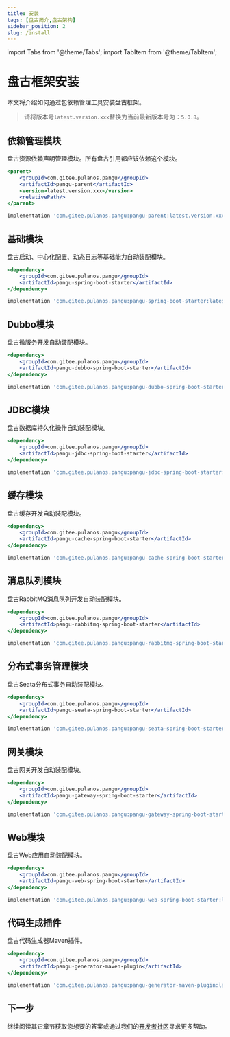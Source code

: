 ```yaml
---
title: 安装
tags: [盘古简介,盘古架构]
sidebar_position: 2
slug: /install
---
```


import Tabs from '@theme/Tabs';
import TabItem from '@theme/TabItem';

# 盘古框架安装

本文将介绍如何通过包依赖管理工具安装盘古框架。

> 请将版本号`latest.version.xxx`替换为当前最新版本号为：`5.0.8`。

## 依赖管理模块
盘古资源依赖声明管理模块。所有盘古引用都应该依赖这个模块。

<Tabs>
<TabItem value="maven" label="Maven坐标">

```jsx
<parent>
	<groupId>com.gitee.pulanos.pangu</groupId>
	<artifactId>pangu-parent</artifactId>
	<version>latest.version.xxx</version>
	<relativePath/>
</parent>
```

</TabItem>

<TabItem value="Gradle" label="Gradle DSL">

```jsx
implementation 'com.gitee.pulanos.pangu:pangu-parent:latest.version.xxx'
```
</TabItem>
</Tabs>

## 基础模块	
盘古启动、中心化配置、动态日志等基础能力自动装配模块。
<Tabs>
<TabItem value="maven" label="Maven坐标">

```jsx
<dependency>
    <groupId>com.gitee.pulanos.pangu</groupId>
    <artifactId>pangu-spring-boot-starter</artifactId>
</dependency>
```

</TabItem>

<TabItem value="Gradle" label="Gradle DSL">

```jsx
implementation 'com.gitee.pulanos.pangu:pangu-spring-boot-starter:latest.version.xxx'
```
</TabItem>
</Tabs>

## Dubbo模块	
盘古微服务开发自动装配模块。
<Tabs>
<TabItem value="maven" label="Maven坐标">

```jsx
<dependency>
    <groupId>com.gitee.pulanos.pangu</groupId>
    <artifactId>pangu-dubbo-spring-boot-starter</artifactId>
</dependency>
```

</TabItem>

<TabItem value="Gradle" label="Gradle DSL">

```jsx
implementation 'com.gitee.pulanos.pangu:pangu-dubbo-spring-boot-starter:latest.version.xxx'
```
</TabItem>
</Tabs>

## JDBC模块
盘古数据库持久化操作自动装配模块。
<Tabs>
<TabItem value="maven" label="Maven坐标">

```jsx
<dependency>
    <groupId>com.gitee.pulanos.pangu</groupId>
    <artifactId>pangu-jdbc-spring-boot-starter</artifactId>
</dependency>
```

</TabItem>

<TabItem value="Gradle" label="Gradle DSL">

```jsx
implementation 'com.gitee.pulanos.pangu:pangu-jdbc-spring-boot-starter:latest.version.xxx'
```
</TabItem>
</Tabs>

## 缓存模块
盘古缓存开发自动装配模块。
<Tabs>
<TabItem value="maven" label="Maven坐标">

```jsx
<dependency>
    <groupId>com.gitee.pulanos.pangu</groupId>
    <artifactId>pangu-cache-spring-boot-starter</artifactId>
</dependency>
```

</TabItem>

<TabItem value="Gradle" label="Gradle DSL">

```jsx
implementation 'com.gitee.pulanos.pangu:pangu-cache-spring-boot-starter:latest.version.xxx'
```
</TabItem>
</Tabs>

## 消息队列模块
盘古RabbitMQ消息队列开发自动装配模块。
<Tabs>
<TabItem value="maven" label="Maven坐标">

```jsx
<dependency>
    <groupId>com.gitee.pulanos.pangu</groupId>
    <artifactId>pangu-rabbitmq-spring-boot-starter</artifactId>
</dependency>
```

</TabItem>

<TabItem value="Gradle" label="Gradle DSL">

```jsx
implementation 'com.gitee.pulanos.pangu:pangu-rabbitmq-spring-boot-starter:latest.version.xxx'
```
</TabItem>
</Tabs>

## 分布式事务管理模块
盘古Seata分布式事务自动装配模块。
<Tabs>
<TabItem value="maven" label="Maven坐标">

```jsx
<dependency>
    <groupId>com.gitee.pulanos.pangu</groupId>
    <artifactId>pangu-seata-spring-boot-starter</artifactId>
</dependency>
```

</TabItem>

<TabItem value="Gradle" label="Gradle DSL">

```jsx
implementation 'com.gitee.pulanos.pangu:pangu-seata-spring-boot-starter:latest.version.xxx'
```
</TabItem>
</Tabs>

## 网关模块
盘古网关开发自动装配模块。
<Tabs>
<TabItem value="maven" label="Maven坐标">

```jsx
<dependency>
    <groupId>com.gitee.pulanos.pangu</groupId>
    <artifactId>pangu-gateway-spring-boot-starter</artifactId>
</dependency>
```

</TabItem>

<TabItem value="Gradle" label="Gradle DSL">

```jsx
implementation 'com.gitee.pulanos.pangu:pangu-gateway-spring-boot-starter:latest.version.xxx'
```
</TabItem>
</Tabs>

## Web模块
盘古Web应用自动装配模块。
<Tabs>
<TabItem value="maven" label="Maven坐标">

```jsx
<dependency>
    <groupId>com.gitee.pulanos.pangu</groupId>
    <artifactId>pangu-web-spring-boot-starter</artifactId>
</dependency>
```

</TabItem>

<TabItem value="Gradle" label="Gradle DSL">

```jsx
implementation 'com.gitee.pulanos.pangu:pangu-web-spring-boot-starter:latest.version.xxx'
```
</TabItem>
</Tabs>

## 代码生成插件
盘古代码生成器Maven插件。
<Tabs>
<TabItem value="maven" label="Maven坐标">

```jsx
<dependency>
    <groupId>com.gitee.pulanos.pangu</groupId>
    <artifactId>pangu-generator-maven-plugin</artifactId>
</dependency>
```

</TabItem>

<TabItem value="Gradle" label="Gradle DSL">

```jsx
implementation 'com.gitee.pulanos.pangu:pangu-generator-maven-plugin:latest.version.xxx'
```
</TabItem>
</Tabs>

## 下一步
继续阅读其它章节获取您想要的答案或通过我们的[开发者社区](/docs/community)寻求更多帮助。